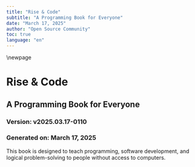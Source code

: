 ```yaml
---
title: "Rise & Code"
subtitle: "A Programming Book for Everyone"
date: "March 17, 2025"
author: "Open Source Community"
toc: true
language: "en"
---
```


\newpage

# Rise & Code
## A Programming Book for Everyone

### Version: v2025.03.17-0110
### Generated on: March 17, 2025

This book is designed to teach programming, software development, and logical problem-solving to people without access to computers.

